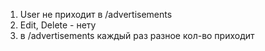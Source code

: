 1. User не приходит в /advertisements
2. Edit, Delete - нету
3. в /advertisements каждый раз разное кол-во приходит

